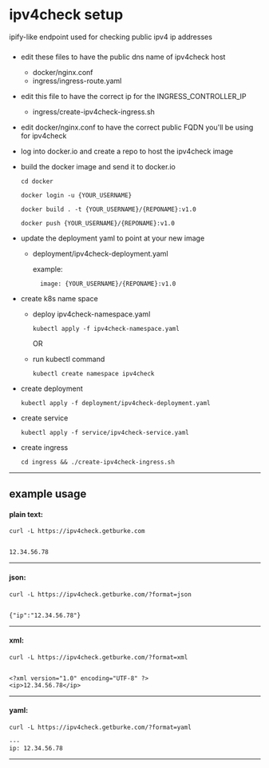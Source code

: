 # ipv4check setup
ipify-like endpoint used for checking public ipv4 ip addresses
###


- edit these files to have the public dns name of ipv4check host
    - docker/nginx.conf
    - ingress/ingress-route.yaml


- edit this file to have the correct ip for the INGRESS_CONTROLLER_IP
    - ingress/create-ipv4check-ingress.sh


- edit docker/nginx.conf to have the correct public FQDN you'll be using for ipv4check 


- log into docker.io and create a repo to host the ipv4check image


- build the docker image and send it to docker.io
  
    ```
    cd docker

    docker login -u {YOUR_USERNAME}

    docker build . -t {YOUR_USERNAME}/{REPONAME}:v1.0

    docker push {YOUR_USERNAME}/{REPONAME}:v1.0
    ```


- update the deployment yaml to point at your new image
  - deployment/ipv4check-deployment.yaml

      example:
      
          image: {YOUR_USERNAME}/{REPONAME}:v1.0


- create k8s name space
    - deploy ipv4check-namespace.yaml
  
          kubectl apply -f ipv4check-namespace.yaml
      
      OR
      

    - run kubectl command

          kubectl create namespace ipv4check
        

- create deployment

      kubectl apply -f deployment/ipv4check-deployment.yaml


- create service

      kubectl apply -f service/ipv4check-service.yaml

        
        
- create ingress

      cd ingress && ./create-ipv4check-ingress.sh

--------------------------------------------------

## example usage

#### plain text:
```
curl -L https://ipv4check.getburke.com


12.34.56.78
```
____


#### json:
```
curl -L https://ipv4check.getburke.com/?format=json


{"ip":"12.34.56.78"}
```
____


#### xml:
```
curl -L https://ipv4check.getburke.com/?format=xml


<?xml version="1.0" encoding="UTF-8" ?>
<ip>12.34.56.78</ip>
```
___


#### yaml:
```
curl -L https://ipv4check.getburke.com/?format=yaml

---
ip: 12.34.56.78
```
____
